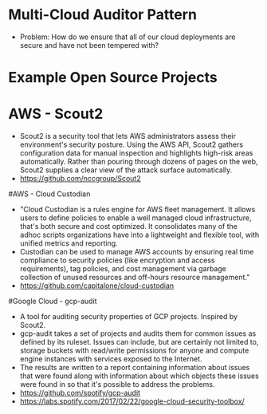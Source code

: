 # Multi-Cloud Auditor Pattern
- Problem: How do we ensure that all of our cloud deployments are secure and have not been tempered with?

# Example Open Source Projects

# AWS - Scout2
- Scout2 is a security tool that lets AWS administrators assess their environment's security posture. Using the AWS API, Scout2 gathers configuration data for manual inspection and highlights high-risk areas automatically. Rather than pouring through dozens of pages on the web, Scout2 supplies a clear view of the attack surface automatically.
- https://github.com/nccgroup/Scout2

#AWS - Cloud Custodian
- "Cloud Custodian is a rules engine for AWS fleet management. It allows users to define policies to enable a well managed cloud infrastructure, that's both secure and cost optimized. It consolidates many of the adhoc scripts organizations have into a lightweight and flexible tool, with unified metrics and reporting.
- Custodian can be used to manage AWS accounts by ensuring real time compliance to security policies (like encryption and access requirements), tag policies, and cost management via garbage collection of unused resources and off-hours resource management."
- https://github.com/capitalone/cloud-custodian

#Google Cloud - gcp-audit
- A tool for auditing security properties of GCP projects. Inspired by Scout2.
- gcp-audit takes a set of projects and audits them for common issues as defined by its ruleset. Issues can include, but are certainly not limited to, storage buckets with read/write permissions for anyone and compute engine instances with services exposed to the Internet.
- The results are written to a report containing information about issues that were found along with information about which objects these issues were found in so that it's possible to address the problems.
- https://github.com/spotify/gcp-audit
- https://labs.spotify.com/2017/02/22/google-cloud-security-toolbox/

